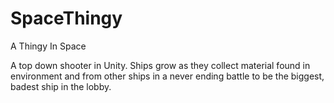# SpaceThingy
A Thingy In Space

A top down shooter in Unity. Ships grow as they collect material found in environment and from other ships in a never ending battle to be the biggest, badest ship in the lobby.
